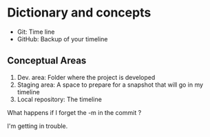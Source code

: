 # Dictionary and concepts 

- Git: Time line
- GitHub: Backup of your timeline

## Conceptual Areas

1. Dev. area: Folder where the project is developed
2. Staging area: A space to prepare for a snapshot that will go in my timeline
3. Local repository: The timeline

What happens if I forget the -m in the commit ?

I'm getting in trouble.